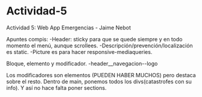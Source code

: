# Actividad-5
Actividad 5: Web App Emergencias - Jaime Nebot

Apuntes compis:
    -Header: sticky para que se quede siempre y en todo momento el menú, aunque scrollees.
    -Descripción/prevención/localización es static.
    -Picture es para hacer responsive-mediaqueries.

Bloque, elemento y modificador.
-header__navegacion--logo

Los modificadores son elementos (PUEDEN HABER MUCHOS) pero destaca sobre el resto.
Dentro de main, ponemos todos los divs(catastrofes con su info). Y así no hace falta poner sections.